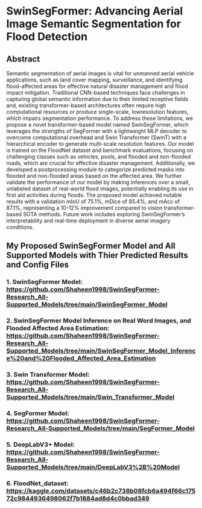 # SwinSegFormer: Advancing Aerial Image Semantic Segmentation for Flood Detection

## Abstract
Semantic segmentation of aerial images is vital
for unmanned aerial vehicle applications, such as land cover
mapping, surveillance, and identifying flood-affected areas for
effective natural disaster management and flood impact mitigation. Traditional CNN-based techniques face challenges in
capturing global semantic information due to their limited receptive fields and, existing transformer-based architectures often require high computational resources or produce single-scale, lowresolution features, which impairs segmentation performance. To
address these limitations, we propose a novel transformer-based
model named SwinSegFormer, which leverages the strengths
of SegFormer with a lightweight MLP decoder to overcome
computational overhead and Swin Transformer (SwinT) with a
hierarchical encoder to generate multi-scale resolution features.
Our model is trained on the FloodNet dataset and benchmark
evaluations, focusing on challenging classes such as vehicles,
pools, and flooded and non-flooded roads, which are crucial for
effective disaster management. Additionally, we developed a postprocessing module to categorize predicted masks into flooded
and non-flooded areas based on the affected area. We further
validate the performance of our model by making inferences over
a small, unlabeled dataset of real-world flood images, potentially
enabling its use in first aid activities during floods. The proposed
model achieved notable results with a validation mIoU of 75.1%,
mDice of 85.4%, and mAcc of 87.1%, representing a 10-12% improvement compared to vision transformer-based SOTA methods.
Future work includes exploring SwinSegFormer’s interpretability
and real-time deployment in diverse aerial imagery conditions.

## My Proposed SwinSegFormer Model and All Supported Models with Thier Predicted Results and Config Files

### 1. SwinSegFormer Model: https://github.com/Shaheen1998/SwinSegFormer-Research_All-Supported_Models/tree/main/SwinSegFormer_Model
### 2. SwinSegFormer Model Inference on Real Word Images, and Flooded Affected Area Estimation: https://github.com/Shaheen1998/SwinSegFormer-Research_All-Supported_Models/tree/main/SwinSegFormer_Model_Inference%20and%20Flooded_Affected_Area_Estimation
### 3. Swin Transformer Model: https://github.com/Shaheen1998/SwinSegFormer-Research_All-Supported_Models/tree/main/Swin_Transformer_Model
### 4. SegFormer Model: https://github.com/Shaheen1998/SwinSegFormer-Research_All-Supported_Models/tree/main/SegFormer_Model
### 5. DeepLabV3+ Model: https://github.com/Shaheen1998/SwinSegFormer-Research_All-Supported_Models/tree/main/DeepLabV3%2B%20Model
### 6. FloodNet_dataset: https://kaggle.com/datasets/c46b2c738b08fcb6a494f66c17572c9844936498062f7b1884ad8d4c0bbad349
